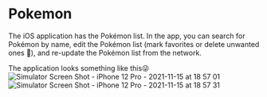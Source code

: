 # Pokemon

The iOS application has the Pokémon list.
In the app, you can search for Pokémon by name, edit the Pokémon list (mark favorites or delete unwanted ones 🙂), and re-update the Pokémon list from the network.

The application looks something like this😜
![Simulator Screen Shot - iPhone 12 Pro - 2021-11-15 at 18 57 01](https://user-images.githubusercontent.com/69890349/141814809-24dd875f-58d8-42df-8e38-35623c72e7cd.png) ![Simulator Screen Shot - iPhone 12 Pro - 2021-11-15 at 18 57 31](https://user-images.githubusercontent.com/69890349/141814822-64943dcd-9e2e-4621-aced-7bea5bcd4c86.png)
